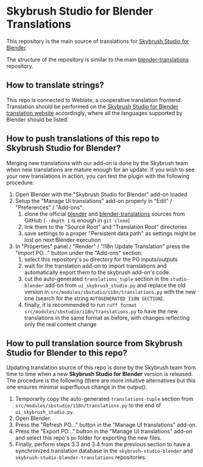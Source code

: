 # Skybrush Studio for Blender Translations

This repository is the main source of translations for [Skybrush Studio for Blender](https://github.com/skybrush-io/studio-blender).

The structure of the repository is similar to the main [blender-translations](https://github.com/blender/blender-translations) repository.

## How to translate strings?

This repo is connected to Weblate, a cooperative translation frontend. Translation should be performed on the [Skybrush Studio for Blender translation website](https://translate.skybrush.io/projects/skybrush/studio/) accordingly, where all the languages supported by Blender should be listed.

## How to push translations of this repo to Skybrush Studio for Blender?

Merging new translations with our add-on is done by the Skybrush team when new translations are mature enough for an update. If you wish to see your new translations in action, you can test the plugin with the following procedure:

1. Open Blender with the "Skybrush Studio for Blender" add-on loaded
2. Setup the "Manage UI translations" add-on properly in "Edit" / "Preferences" / "Add-ons":
    1. clone the official [blender](https://github.com/blender) and [blender-translations](https://github.com/blender/blender-translations) sources from GitHub (`--depth 1` is enough in `git clone`)
    2. link them to the "Source Root" and "Translation Root" directories
    3. save settings to a proper "Persistent data path" as settings might be lost on next Blender execution
3. In "Properties" panel / "Render" / "I18n Update Translation" press the "Import PO..." button under the "Add-ons" section:
    1. select this repository's `po` directory for the PO inputs/outputs
    2. wait for the translation add-on to import translations and automatically export them to the skybrush add-on's code.
    3. cut the auto-generated `translations_tuple` section in the `studio-blender` add-on from `ui_skybrush_studio.py` and replace the old version in `src/modules/sbstudio/i18n/translations.py` with the new one (search for the string `AUTOGENERATED I18N SECTION`).
    4. finally, it is recommended to run `ruff format src/modules/sbstudio/i18n/translations.py` to have the new translations in the same format as before, with changes reflecting only the real content change

## How to pull translation source from Skybrush Studio for Blender to this repo?

Updating translation source of this repo is done by the Skybrush team from time to time when a new **Skybrush Studio for Blender** version is released. The procedure is the following (there are more intuitive alternatives but this one ensures minimal superfluous change in the output):

1. Temporarily copy the auto-generated `translations-tuple` section from `src/modules/sbstudio/i18n/translations.py` to the end of `ui_skybrush_studio.py`.
2. Open Blender.
3. Press the "Refresh PO..." button in the "Manage UI translations" add-on.
4. Press the "Export PO..." button in the "Manage UI translations" add-on and select this repo's `po` folder for exporting the new files.
5. Finally, perform steps 3.3 and 3.4 from the previous section to have a synchronized translation database in the `skybrush-studio-blender` and `skybrush-studio-blender-translations` repositories.